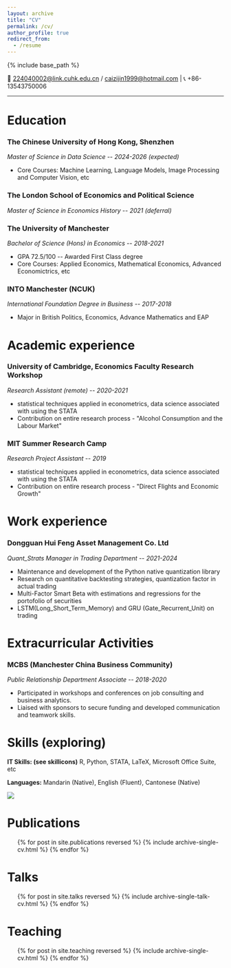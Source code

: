 ```yaml
---
layout: archive
title: "CV"
permalink: /cv/
author_profile: true
redirect_from:
  - /resume
---
```


{% include base_path %}


📧 <224040002@link.cuhk.edu.cn> / <caizijin1999@hotmail.com> | 📞 +86-13543750006

---

Education
======
### **The Chinese University of Hong Kong, Shenzhen**
*Master of Science in Data Science* -- *2024-2026 (expected)*
  * Core Courses: Machine Learning, Language Models, Image Processing and Computer Vision, etc

### **The London School of Economics and Political Science**
*Master of Science in Economics History* -- *2021 (deferral)*

### **The University of Manchester**  
*Bachelor of Science (Hons) in Economics* -- *2018-2021*
  * GPA 72.5/100 -- Awarded First Class degree
  * Core Courses: Applied Economics, Mathematical Economics, Advanced Economictrics, etc

### **INTO Manchester (NCUK)** 
*International Foundation Degree in Business* -- *2017-2018*
  * Major in British Politics, Economics, Advance Mathematics and EAP

Academic experience
======
### **University of Cambridge, Economics Faculty Research Workshop**
*Research Assistant (remote)* -- *2020-2021*
  * statistical techniques applied in econometrics, data science associated with using the STATA
  * Contribution on entire research process - "Alcohol Consumption and the Labour Market"

### **MIT Summer Research Camp**
*Research Project Assistant* -- *2019*
  * statistical techniques applied in econometrics, data science associated with using the STATA
  * Contribution on entire research process - "Direct Flights and Economic Growth"

Work experience
======
### **Dongguan Hui Feng Asset Management Co. Ltd**
*Quant_Strats Manager in Trading Department* -- *2021-2024*
  * Maintenance and development of the Python native quantization library
  * Research on quantitative backtesting strategies, quantization factor in actual trading
  * Multi-Factor Smart Beta with estimations and regressions for the portofolio of securities
  * LSTM(Long_Short_Term_Memory) and GRU (Gate_Recurrent_Unit) on trading

Extracurricular Activities
======
### **MCBS (Manchester China Business Community)** 
*Public Relationship Department Associate*  -- *2018-2020*  
  * Participated in workshops and conferences on job consulting and business analytics.  
  * Liaised with sponsors to secure funding and developed communication and teamwork skills.

Skills (exploring)
======
**IT Skills: (see skillicons)** R, Python, STATA, LaTeX, Microsoft Office Suite, etc

**Languages:** Mandarin (Native), English (Fluent), Cantonese (Native)

<img align="center" src="https://skillicons.dev/icons?i=linux,ubuntu,windows,anaconda,pycharm,vim,py,r,latex,tensorflow,pytorch,sklearn,matlab,react,vue&theme=light" />
<br/>

Publications
======
  <ul>{% for post in site.publications reversed %}
    {% include archive-single-cv.html %}
  {% endfor %}</ul>
  
Talks
======
  <ul>{% for post in site.talks reversed %}
    {% include archive-single-talk-cv.html  %}
  {% endfor %}</ul>
  
Teaching
======
  <ul>{% for post in site.teaching reversed %}
    {% include archive-single-cv.html %}
  {% endfor %}</ul>
  
